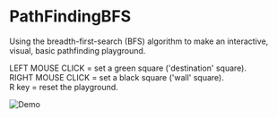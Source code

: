 # PathFindingBFS

Using the breadth-first-search (BFS) algorithm to make an interactive, visual, basic pathfinding playground.

LEFT MOUSE CLICK = set a green square ('destination' square).  
RIGHT MOUSE CLICK = set a black square ('wall' square).  
R key = reset the playground.  

![Demo](https://media.giphy.com/media/9rgfLlBArW3I49M5e2/giphy.gif)
